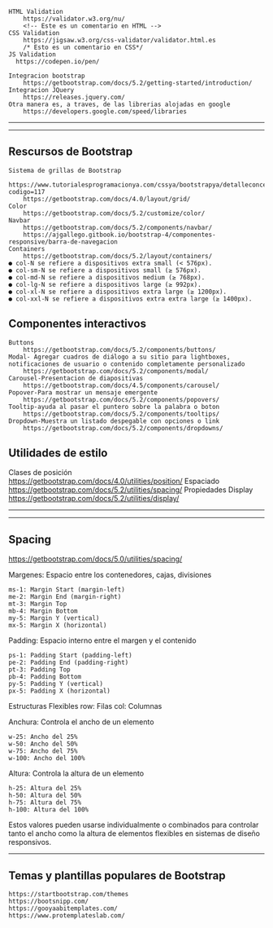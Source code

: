 
    HTML Validation  
        https://validator.w3.org/nu/
        <!-- Este es un comentario en HTML -->
    CSS Validation  
        https://jigsaw.w3.org/css-validator/validator.html.es
        /* Esto es un comentario en CSS*/
    JS Validation  
      https://codepen.io/pen/

    Integracion bootstrap  
        https://getbootstrap.com/docs/5.2/getting-started/introduction/
    Integracion JQuery  
        https://releases.jquery.com/
    Otra manera es, a traves, de las librerias alojadas en google  
        https://developers.google.com/speed/libraries

---------------------------------------------------------------------------------------------------------------------------
---------------------------------------------------------------------------------------------------------------------------

## Rescursos de Bootstrap
    Sistema de grillas de Bootstrap  
        https://www.tutorialesprogramacionya.com/cssya/bootstrapya/detalleconcepto.php?codigo=117
        https://getbootstrap.com/docs/4.0/layout/grid/
    Color  
        https://getbootstrap.com/docs/5.2/customize/color/
    Navbar  
        https://getbootstrap.com/docs/5.2/components/navbar/
        https://ajgallego.gitbook.io/bootstrap-4/componentes-responsive/barra-de-navegacion
    Containers  
        https://getbootstrap.com/docs/5.2/layout/containers/  
    ● col-N se refiere a dispositivos extra small (< 576px).
    ● col-sm-N se refiere a dispositivos small (≥ 576px).
    ● col-md-N se refiere a dispositivos medium (≥ 768px).
    ● col-lg-N se refiere a dispositivos large (≥ 992px).
    ● col-xl-N se refiere a dispositivos extra large (≥ 1200px).
    ● col-xxl-N se refiere a dispositivos extra extra large (≥ 1400px).


## Componentes interactivos
    Buttons  
        https://getbootstrap.com/docs/5.2/components/buttons/
    Modal- Agregar cuadros de diálogo a su sitio para lightboxes, notificaciones de usuario o contenido completamente personalizado  
        https://getbootstrap.com/docs/5.2/components/modal/
    Carousel-Presentacion de diapositivas  
        https://getbootstrap.com/docs/4.5/components/carousel/
    Popover-Para mostrar un mensaje emergente  
        https://getbootstrap.com/docs/5.2/components/popovers/
    Tooltip-ayuda al pasar el puntero sobre la palabra o boton  
        https://getbootstrap.com/docs/5.2/components/tooltips/
    Dropdown-Muestra un listado despegable con opciones o link  
        https://getbootstrap.com/docs/5.2/components/dropdowns/

## Utilidades de estilo
Clases de posición  
    https://getbootstrap.com/docs/4.0/utilities/position/
Espaciado  
    https://getbootstrap.com/docs/5.2/utilities/spacing/
Propiedades Display  
    https://getbootstrap.com/docs/5.2/utilities/display/

---------------------------------------------------------------------------------------------------------------------------
---------------------------------------------------------------------------------------------------------------------------
## Spacing
https://getbootstrap.com/docs/5.0/utilities/spacing/

Margenes: Espacio entre los contenedores, cajas, divisiones

    ms-1: Margin Start (margin-left)
    me-2: Margin End (margin-right)
    mt-3: Margin Top
    mb-4: Margin Bottom
    my-5: Margin Y (vertical)
    mx-5: Margin X (horizontal)

Padding: Espacio interno entre el margen y el contenido

    ps-1: Padding Start (padding-left)
    pe-2: Padding End (padding-right)
    pt-3: Padding Top
    pb-4: Padding Bottom
    py-5: Padding Y (vertical)
    px-5: Padding X (horizontal)

Estructuras Flexibles
    row: Filas
    col: Columnas

Anchura: Controla el ancho de un elemento

    w-25: Ancho del 25%
    w-50: Ancho del 50%
    w-75: Ancho del 75%
    w-100: Ancho del 100%

Altura: Controla la altura de un elemento

    h-25: Altura del 25%
    h-50: Altura del 50%
    h-75: Altura del 75%
    h-100: Altura del 100%

Estos valores pueden usarse individualmente o combinados para controlar tanto el ancho como la altura de elementos flexibles en sistemas de diseño responsivos. 


---------------------------------------------------------------------------------------------------------------------------


## Temas y plantillas populares de Bootstrap
    https://startbootstrap.com/themes
    https://bootsnipp.com/
    https://gooyaabitemplates.com/
    https://www.protemplateslab.com/